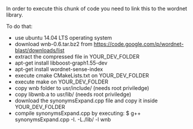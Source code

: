 ﻿In order to execute this chunk of code you need to link this to the wordnet library.

To do that:

- use ubuntu 14.04 LTS operating system
- download wnb-0.6.tar.bz2 from https://code.google.com/p/wordnet-blast/downloads/list
- extract the compressed file in YOUR_DEV_FOLDER
- apt-get install libboost-graph1.55-dev
- apt-get install wordnet-sense-index
- execute cmake CMakeLists.txt on YOUR_DEV_FOLDER
- execute make on YOUR_DEV_FOLDER
- copy wnb folder to usr/include/ (needs root priviledge)
- copy libwnb.a to usr/lib/ (needs root priviledge)
- download the synonymsExpand.cpp file and copy it inside YOUR_DEV_FOLDER
- compile synonymsExpand.cpp by executing: $ g++ synonymsExpand.cpp -I. -L./lib/ -l wnb
